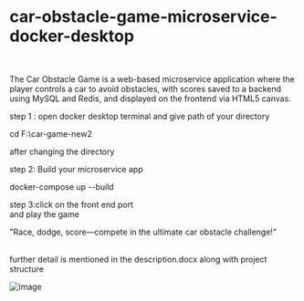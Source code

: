 
# car-obstacle-game-microservice-docker-desktop
<br>

The Car Obstacle Game is a web-based microservice application where the player controls a car to avoid obstacles, with scores saved to a backend using MySQL and Redis, and displayed on the frontend via HTML5 canvas.

step 1 : open docker desktop terminal and give path of your directory

cd F:\car-game-new2 <br>

after changing the directory <br>

step 2: Build your microservice app <br>

docker-compose up --build <br>

step 3:click on the front end port <br>
and play the game<br>

"Race, dodge, score—compete in the ultimate car obstacle challenge!"

<br>
further detail is mentioned in the description.docx along with project structure
<br>


![image](https://github.com/user-attachments/assets/0d63a860-8b45-4a79-82d5-27f9a489a441)


